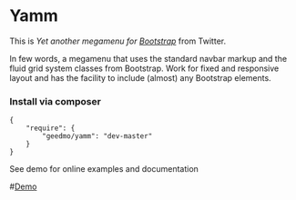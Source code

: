 # Yamm #


This is *Yet another megamenu for [Bootstrap](http://getbootstrap.com/2.3.2/)* from Twitter.   
   
In few words, a megamenu that uses the standard navbar markup and the fluid grid system classes from Bootstrap. Work for fixed and responsive layout and has the facility to include (almost) any Bootstrap elements.

### Install via composer

	{ 
		"require": {
			"geedmo/yamm": "dev-master"
		}
	}




See demo for online examples and documentation

#[Demo](http://geedmo.github.io/yamm)



